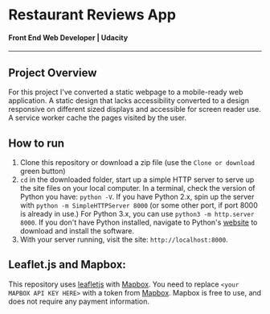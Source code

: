 # Restaurant Reviews App
#### Front End Web Developer | Udacity
---

## Project Overview

For this project I've converted a static webpage to a mobile-ready web application. A static design that lacks accessibility converted to a design responsive on different sized displays and accessible for screen reader use. A service worker cache the pages visited by the user.

## How to run
1. Clone this repository or download a zip file (use the `Clone or download` green button)
2. `cd` in the downloaded folder, start up a simple HTTP server to serve up the site files on your local computer. In a terminal, check the version of Python you have: `python -V`. If you have Python 2.x, spin up the server with `python -m SimpleHTTPServer 8000` (or some other port, if port 8000 is already in use.) For Python 3.x, you can use `python3 -m http.server 8000`. If you don't have Python installed, navigate to Python's [website](https://www.python.org/) to download and install the software.
3. With your server running, visit the site: `http://localhost:8000`.

## Leaflet.js and Mapbox:

This repository uses [leafletjs](https://leafletjs.com/) with [Mapbox](https://www.mapbox.com/). You need to replace `<your MAPBOX API KEY HERE>` with a token from [Mapbox](https://www.mapbox.com/). Mapbox is free to use, and does not require any payment information.
